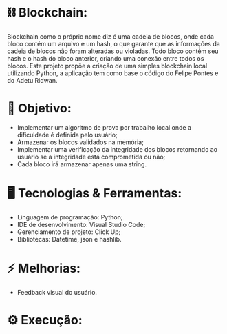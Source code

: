 # ⛓️ Blockchain:
 Blockchain como o próprio nome diz é uma cadeia de blocos, onde cada bloco contém um arquivo e um hash, o que garante que as informações da cadeia de blocos não foram alteradas ou violadas. Todo bloco contém seu hash e o hash do bloco anterior, criando uma conexão entre todos os blocos. Este projeto propõe a criação de uma simples blockchain local utilizando Python, a aplicação tem como base o código do Felipe Pontes e do Adetu Ridwan. 

# 🎯 Objetivo:
 * Implementar um algoritmo de prova por trabalho local onde a dificuldade é definida pelo usuário;
 * Armazenar os blocos validados na memória;
 * Implementar uma verificação da integridade dos blocos retornando ao usuário se a integridade está comprometida ou não; 
 * Cada bloco irá armazenar apenas uma string.

# 🖥️ Tecnologias & Ferramentas:

 * Linguagem de programação: Python;
 * IDE de desenvolvimento: Visual Studio Code; 
 * Gerenciamento de projeto: Click Up;
 * Bibliotecas: Datetime, json e hashlib.
 
 # ⚡ Melhorias:
  * Feedback visual do usuário.

# ⚙️ Execução:
 
